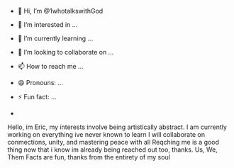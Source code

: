 - 👋 Hi, I’m @1whotalkswithGod
- 👀 I’m interested in ...
- 🌱 I’m currently learning ...
- 💞️ I’m looking to collaborate on ...
- 📫 How to reach me ...
- 😄 Pronouns: ...
- ⚡ Fun fact: ... 

- 
<!---
1whotalkswithGod/1whotalkswithGod is a ✨ special ✨ repository because its `README.md` (this file) appears on your GitHub profile.
You can click the Preview link to take a look at your changes.
--->
Hello, im Eric, my interests involve being artistically abstract. 
I am currently working on everything ive never known to learn
I will collaborate on conmections, unity, and mastering peace with all
Reqching me is a good thing now that i know im already being reached out too, thanks. 
Us, We, Them
Facts are fun, thanks from the entirety of my soul  
